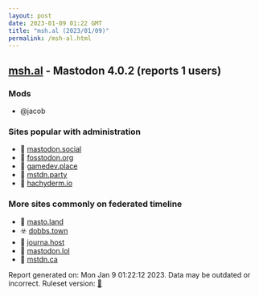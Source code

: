 ```yaml
---
layout: post
date: 2023-01-09 01:22 GMT
title: "msh.al (2023/01/09)"
permalink: /msh-al.html
---
```



## [msh.al](https://msh.al) - Mastodon 4.0.2 (reports 1 users)

### Mods
 * @jacob

### Sites popular with administration

* 🐘 [mastodon.social](/mastodon-social.html)
* 🐘 [fosstodon.org](/fosstodon-org.html)
* 🐘 [gamedev.place](/gamedev-place.html)
* 🐘 [mstdn.party](/mstdn-party.html)
* 🐘 [hachyderm.io](/hachyderm-io.html)

### More sites commonly on federated timeline

* 🐘 [masto.land](/masto-land.html)
* ☣️ [dobbs.town](/dobbs-town.html)
* 🐘 [journa.host](/journa-host.html)
* 🐘 [mastodon.lol](/mastodon-lol.html)
* 🐘 [mstdn.ca](/mstdn-ca.html)

Report generated on: Mon Jan  9 01:22:12 2023. Data may be outdated or incorrect.
Ruleset version: [🏀](/version-basketball)
